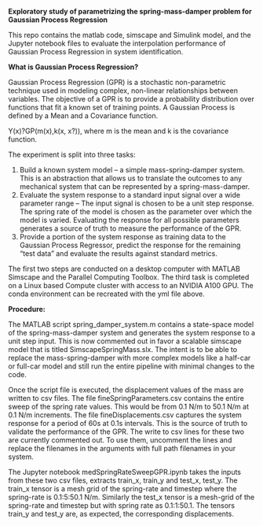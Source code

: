 **Exploratory study of parametrizing the spring-mass-damper problem for Gaussian Process Regression**

This repo contains the matlab code, simscape and Simulink model, and the Jupyter notebook files to evaluate the interpolation performance of Gaussian Process Regression in system identification.

**What is Gaussian Process Regression?**

Gaussian Process Regression (GPR) is a stochastic non-parametric technique used in modeling complex, non-linear relationships between variables. The objective of a GPR is to provide a probability distribution over functions that fit a known set of training points. A Gaussian Process is defined by a Mean and a Covariance function.

Y(x)?GP(m(x),k(x, x?)), where m is the mean and k is the covariance function.

The experiment is split into three tasks:
1) Build a known system model – a simple mass-spring-damper system. This is an abstraction that allows us to translate the outcomes to any mechanical system that can be represented by a spring-mass-damper.
2) Evaluate the system response to a standard input signal over a wide parameter range – The input signal is chosen to be a unit step response. The spring rate of the model is chosen as the parameter over which the model is varied. Evaluating the response for all possible parameters generates a source of truth to measure the performance of the GPR.
3) Provide a portion of the system response as training data to the Gaussian Process Regressor, predict the response for the remaining “test data” and evaluate the results against standard metrics.

The first two steps are conducted on a desktop computer with MATLAB Simscape and the Parallel Computing Toolbox. The third task is completed on a Linux based Compute cluster with access to an NVIDIA A100 GPU. The conda environment can be recreated with the yml file above.


**Procedure:**

The MATLAB script spring_damper_system.m contains a state-space model of the spring-mass-damper system and generates the system response to a unit step input. This is now commented out in favor a scalable simscape model that is titled SimscapeSpringMass.slx. The intent is to be able to replace the mass-spring-damper with more complex models like a half-car or full-car model and still run the entire pipeline with minimal changes to the code. 

Once the script file is executed, the displacement values of the mass are written to csv files. The file fineSpringParameters.csv contains the entire sweep of the spring rate values. This would be from 0.1 N/m to 50.1 N/m at 0.1 N/m increments. The file fineDisplacements.csv captures the system response for a period of 60s at 0.1s intervals. This is the source of truth to validate the performance of the GPR. The write to csv lines for these two are currently commented out. To use them, uncomment the lines and replace the filenames in the arguments with full path filenames in your system.

The Jupyter notebook medSpringRateSweepGPR.ipynb takes the inputs from these two csv files, extracts train_x, train_y and test_x, test_y. The train_x tensor is a mesh grid of the spring-rate and timestep where the spring-rate is 0.1:5:50.1 N/m. Similarly the test_x tensor is a mesh-grid of the spring-rate and timestep but with spring rate as 0.1:1:50.1. The tensors train_y and test_y are, as expected, the corresponding displacements.  
